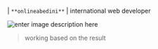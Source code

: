 
| `**onlineabedini**` | international web developer

![enter image description here](https://avatars.githubusercontent.com/u/31417737?v=4)

> working based on the result 
